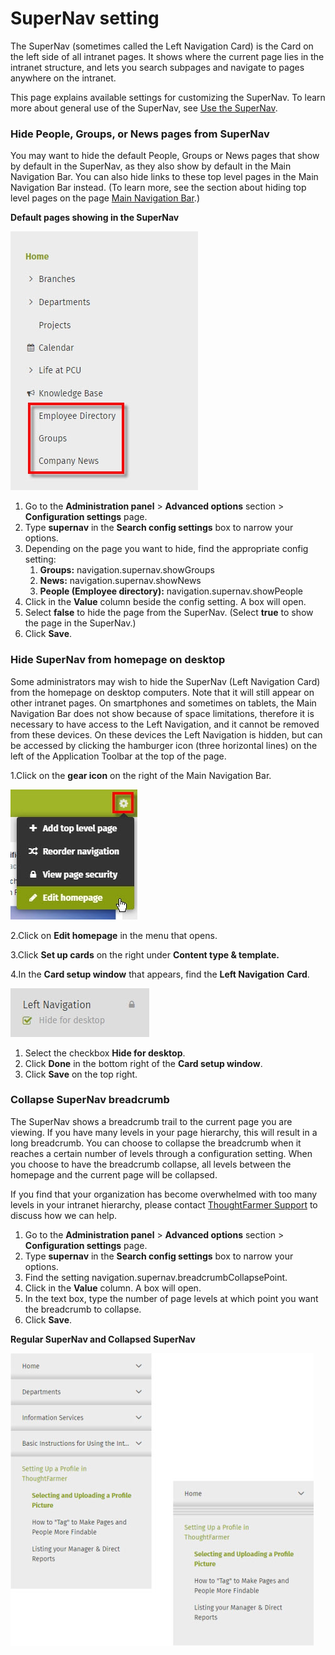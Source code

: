 # SuperNav setting

The SuperNav \(sometimes called the Left Navigation Card\) is the Card on the left side of all intranet pages. It shows where the current page lies in the intranet structure, and lets you search subpages and navigate to pages anywhere on the intranet.  
  
This page explains available settings for customizing the SuperNav. To learn more about general use of the SuperNav, see [Use the SuperNav](../../../using-thoughtfarmer/search/use-the-supernav.md).

### Hide People, Groups, or News pages from SuperNav

You may want to hide the default People, Groups or News pages that show by default in the SuperNav, as they also show by default in the Main Navigation Bar. You can also hide links to these top level pages in the Main Navigation Bar instead. \(To learn more, see the section about hiding top level pages on the page [Main Navigation Bar](main-navigation-bar.md).\)  
  
**Default pages showing in the SuperNav**

![](../../../.gitbook/assets/1%20%28112%29.jpg)



1. Go to the **Administration panel** &gt; **Advanced options** section &gt; **Configuration settings** page.
2. Type **supernav** in the **Search config settings** box to narrow your options.
3. Depending on the page you want to hide, find the appropriate config setting:
   1. **Groups:** navigation.supernav.showGroups
   2. **News:** navigation.supernav.showNews
   3. **People \(Employee directory\):** navigation.supernav.showPeople
4. Click in the **Value** column beside the config setting. A box will open.
5. Select **false** to hide the page from the SuperNav. \(Select **true** to show the page in the SuperNav.\)
6. Click **Save**.

### Hide SuperNav from homepage on desktop

Some administrators may wish to hide the SuperNav \(Left Navigation Card\) from the homepage on desktop computers. Note that it will still appear on other intranet pages. On smartphones and sometimes on tablets, the Main Navigation Bar does not show because of space limitations, therefore it is necessary to have access to the Left Navigation, and it cannot be removed from these devices. On these devices the Left Navigation is hidden, but can be accessed by clicking the hamburger icon \(three horizontal lines\) on the left of the Application Toolbar at the top of the page.

1.Click on the **gear icon** on the right of the Main Navigation Bar.

![](../../../.gitbook/assets/2%20%2887%29.jpg)



2.Click on **Edit homepage** in the menu that opens.

3.Click **Set up cards** on the right under **Content type & template.**

4.In the **Card setup window** that appears, find the **Left Navigation** **Card**.

![](../../../.gitbook/assets/3%20%2824%29.jpg)



1. Select the checkbox **Hide for desktop**.
2. Click **Done** in the bottom right of the **Card setup window**.
3. Click **Save** on the top right.

### Collapse SuperNav breadcrumb

The SuperNav shows a breadcrumb trail to the current page you are viewing. If you have many levels in your page hierarchy, this will result in a long breadcrumb. You can choose to collapse the breadcrumb when it reaches a certain number of levels through a configuration setting. When you choose to have the breadcrumb collapse, all levels between the homepage and the current page will be collapsed.  
  
If you find that your organization has become overwhelmed with too many levels in your intranet hierarchy, please contact [ThoughtFarmer Support](mailto:helpdesk@thoughtfarmer.com) to discuss how we can help.  
 

1. Go to the **Administration panel** &gt; **Advanced options** section &gt; **Configuration settings** page.
2. Type **supernav** in the **Search config settings** box to narrow your options.
3. Find the setting navigation.supernav.breadcrumbCollapsePoint.
4. Click in the **Value** column. A box will open.
5. In the text box, type the number of page levels at which point you want the breadcrumb to collapse.
6. Click **Save**.

**Regular SuperNav and Collapsed SuperNav**

![](../../../.gitbook/assets/new%20%282%29.jpg)



